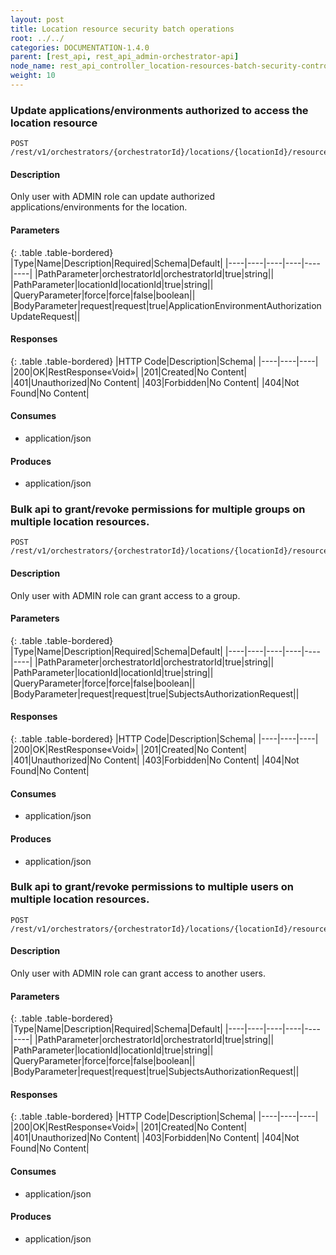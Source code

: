 ```yaml
---
layout: post
title: Location resource security batch operations
root: ../../
categories: DOCUMENTATION-1.4.0
parent: [rest_api, rest_api_admin-orchestrator-api]
node_name: rest_api_controller_location-resources-batch-security-controller
weight: 10
---
```


### Update applications/environments authorized to access the location resource
```
POST /rest/v1/orchestrators/{orchestratorId}/locations/{locationId}/resources/security/environmentsPerApplication
```

#### Description

Only user with ADMIN role can update authorized applications/environments for the location.

#### Parameters

{: .table .table-bordered}
|Type|Name|Description|Required|Schema|Default|
|----|----|----|----|----|----|
|PathParameter|orchestratorId|orchestratorId|true|string||
|PathParameter|locationId|locationId|true|string||
|QueryParameter|force|force|false|boolean||
|BodyParameter|request|request|true|ApplicationEnvironmentAuthorizationUpdateRequest||


#### Responses

{: .table .table-bordered}
|HTTP Code|Description|Schema|
|----|----|----|
|200|OK|RestResponse«Void»|
|201|Created|No Content|
|401|Unauthorized|No Content|
|403|Forbidden|No Content|
|404|Not Found|No Content|


#### Consumes

* application/json

#### Produces

* application/json

### Bulk api to grant/revoke permissions for multiple groups on multiple location resources.
```
POST /rest/v1/orchestrators/{orchestratorId}/locations/{locationId}/resources/security/groups
```

#### Description

Only user with ADMIN role can grant access to a group.

#### Parameters

{: .table .table-bordered}
|Type|Name|Description|Required|Schema|Default|
|----|----|----|----|----|----|
|PathParameter|orchestratorId|orchestratorId|true|string||
|PathParameter|locationId|locationId|true|string||
|QueryParameter|force|force|false|boolean||
|BodyParameter|request|request|true|SubjectsAuthorizationRequest||


#### Responses

{: .table .table-bordered}
|HTTP Code|Description|Schema|
|----|----|----|
|200|OK|RestResponse«Void»|
|201|Created|No Content|
|401|Unauthorized|No Content|
|403|Forbidden|No Content|
|404|Not Found|No Content|


#### Consumes

* application/json

#### Produces

* application/json

### Bulk api to grant/revoke permissions to multiple users on multiple location resources.
```
POST /rest/v1/orchestrators/{orchestratorId}/locations/{locationId}/resources/security/users
```

#### Description

Only user with ADMIN role can grant access to another users.

#### Parameters

{: .table .table-bordered}
|Type|Name|Description|Required|Schema|Default|
|----|----|----|----|----|----|
|PathParameter|orchestratorId|orchestratorId|true|string||
|PathParameter|locationId|locationId|true|string||
|QueryParameter|force|force|false|boolean||
|BodyParameter|request|request|true|SubjectsAuthorizationRequest||


#### Responses

{: .table .table-bordered}
|HTTP Code|Description|Schema|
|----|----|----|
|200|OK|RestResponse«Void»|
|201|Created|No Content|
|401|Unauthorized|No Content|
|403|Forbidden|No Content|
|404|Not Found|No Content|


#### Consumes

* application/json

#### Produces

* application/json

